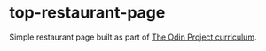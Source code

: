 # top-restaurant-page
Simple restaurant page built as part of <a href="https://www.theodinproject.com/lessons/node-path-javascript-restaurant-page">The Odin Project curriculum</a>.
